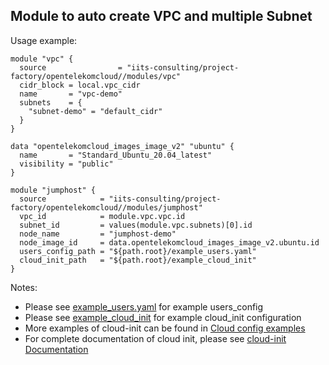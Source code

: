 ## Module to auto create VPC and multiple Subnet

Usage example:
```hcl
module "vpc" {
  source                = "iits-consulting/project-factory/opentelekomcloud//modules/vpc"
  cidr_block = local.vpc_cidr
  name       = "vpc-demo"
  subnets    = {
    "subnet-demo" = "default_cidr"
  }
}

data "opentelekomcloud_images_image_v2" "ubuntu" {
  name       = "Standard_Ubuntu_20.04_latest"
  visibility = "public"
}

module "jumphost" {
  source            = "iits-consulting/project-factory/opentelekomcloud//modules/jumphost"
  vpc_id            = module.vpc.vpc.id
  subnet_id         = values(module.vpc.subnets)[0].id
  node_name         = "jumphost-demo"
  node_image_id     = data.opentelekomcloud_images_image_v2.ubuntu.id
  users_config_path = "${path.root}/example_users.yaml"
  cloud_init_path   = "${path.root}/example_cloud_init"
}
```
Notes:
- Please see [example_users.yaml](../../example_users.yaml) for example users_config
- Please see [example_cloud_init](../../example_cloud_init) for example cloud_init configuration
- More examples of cloud-init can be found in [Cloud config examples](https://cloudinit.readthedocs.io/en/latest/topics/examples.html)
- For complete documentation of cloud init, please see [cloud-init Documentation](https://cloudinit.readthedocs.io/en/latest/index.html)
